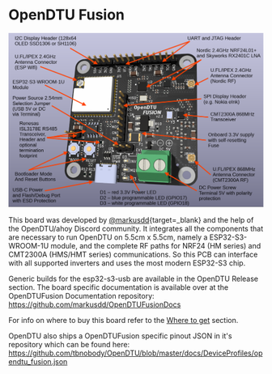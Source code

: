# OpenDTU Fusion

![grafik](../assets/images/3rd_party/opendtu_fusion/overview.png)

This board was developed by [@markusdd](https://github.com/markusdd){target=_blank} and the help of the OpenDTU/ahoy Discord community.
It integrates all the components that are necessary to run OpenDTU on 5.5cm x 5.5cm, namely a ESP32-S3-WROOM-1U module, and the complete RF paths for NRF24 (HM series) and CMT2300A (HMS/HMT series) communications. So this PCB can interface with all supported inverters and uses the most modern ESP32-S3 chip.

Generic builds for the esp32-s3-usb are available in the OpenDTU Release section. The board specific documentation is available over at the OpenDTUFusion Documentation repository: <https://github.com/markusdd/OpenDTUFusionDocs>

For info on where to buy this board refer to the [Where to get](https://github.com/markusdd/OpenDTUFusionDocs#where-to-get) section.

OpenDTU also ships a OpenDTUFusion specific pinout JSON in it's repository which can be found here: <https://github.com/tbnobody/OpenDTU/blob/master/docs/DeviceProfiles/opendtu_fusion.json>
